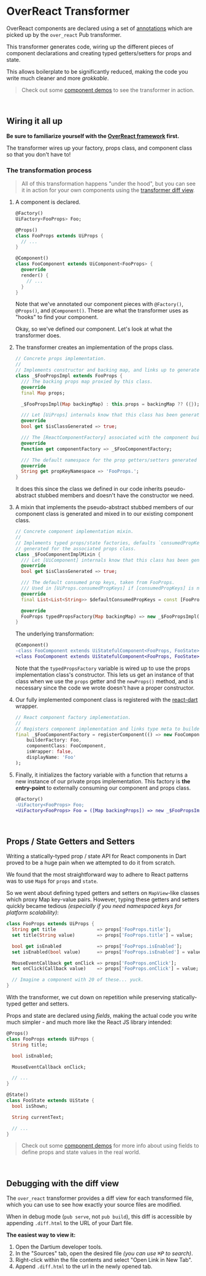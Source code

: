 # OverReact Transformer

[](#__START_EMBEDDED_README__)

OverReact components are declared using a set of [annotations] which are 
picked up by the `over_react` Pub transformer.

This transformer generates code, wiring up the different pieces of component 
declarations and creating typed getters/setters for props and state.

This allows boilerplate to be significantly reduced, making the code you write 
much cleaner and more _grokkable_.

> Check out some [component demos] to see the transformer in action.

&nbsp;
&nbsp;



## Wiring it all up

__Be sure to familiarize yourself with the [OverReact framework] first.__

The transformer wires up your factory, props class, and component class so that you don't have to!


### The transformation process

> All of this transformation happens "under the hood", but you can see it in action for your 
own components using the [transformer diff view](#debugging-with-the-diff-view).

1. A component is declared.

    ```dart
    @Factory()
    UiFactory<FooProps> Foo;
    
    @Props()
    class FooProps extends UiProps { 
      // ...
    }
    
    @Component()
    class FooComponent extends UiComponent<FooProps> {
      @override
      render() { 
        // ...
      }
    }
    ```

    Note that we've annotated our component pieces with `@Factory()`, `@Props()`, and `@Component()`. 
    These are what the transformer uses as "hooks" to find your component.

    Okay, so we've defined our component. Let's look at what the transformer does.
    
2. The transformer creates an implementation of the props class.

    ```dart
    // Concrete props implementation.
    //
    // Implements constructor and backing map, and links up to generated component factory.
    class _$FooPropsImpl extends FooProps {
      /// The backing props map proxied by this class.
      @override
      final Map props;
    
      _$FooPropsImpl(Map backingMap) : this.props = backingMap ?? ({});
    
      /// Let [UiProps] internals know that this class has been generated.
      @override
      bool get $isClassGenerated => true;
    
      /// The [ReactComponentFactory] associated with the component built by this class.
      @override
      Function get componentFactory => _$FooComponentFactory;
    
      /// The default namespace for the prop getters/setters generated for this class.
      @override
      String get propKeyNamespace => 'FooProps.';
    }
    ```
    
    It does this since the class we defined in our code inherits pseudo-abstract stubbed 
    members and doesn't have the constructor we need.

3. A mixin that implements the pseudo-abstract stubbed members of our component class is 
generated and mixed in to our existing component class.

    ```dart
    // Concrete component implementation mixin.
    //
    // Implements typed props/state factories, defaults `consumedPropKeys` to the keys
    // generated for the associated props class.
    class _$FooComponentImplMixin {
      /// Let [UiComponent] internals know that this class has been generated.
      @override
      bool get $isClassGenerated => true;
    
      /// The default consumed prop keys, taken from FooProps.
      /// Used in [UiProps.consumedPropKeys] if [consumedPropKeys] is not overridden.
      @override
      final List<List<String>> $defaultConsumedPropKeys = const [FooProps.$propKeys];
    
      @override
      FooProps typedPropsFactory(Map backingMap) => new _$FooPropsImpl(backingMap);
    }
    ```

    The underlying transformation:
    
    ```diff
    @Component()
    -class FooComponent extends UiStatefulComponent<FooProps, FooState> {
    +class FooComponent extends UiStatefulComponent<FooProps, FooState> with _$FooComponentImplMixin {
    ```

    Note that the `typedPropsFactory` variable is wired up to use the props implementation 
    class's constructor. This lets us get an instance of that class when we use the `props` 
    getter and the `newProps()` method, and is necessary since the code we wrote 
    doesn't have a proper constructor.

4. Our fully implemented component class is registered with the [react-dart] wrapper.

    ```dart
    // React component factory implementation.
    //
    // Registers component implementation and links type meta to builder factory.
    final _$FooComponentFactory = registerComponent(() => new FooComponent(),
        builderFactory: Foo,
        componentClass: FooComponent,
        isWrapper: false,
        displayName: 'Foo'
    );
    ```

5. Finally, it initializes the factory variable with a function that returns a new instance of our 
private props implementation. This factory is __the entry-point__ to externally consuming our 
component and props class.

    ```diff
    @Factory()
    -UiFactory<FooProps> Foo;
    +UiFactory<FooProps> Foo = ([Map backingProps]) => new _$FooPropsImpl(backingProps);
    ```

&nbsp;
&nbsp;



## Props / State Getters and Setters

Writing a statically-typed prop / state API for React components in Dart proved to be a huge pain when we 
attempted to do it from scratch.

We found that the most straightforward way to adhere to React patterns was to use `Map`s for `props` and `state`. 

So we went about defining typed getters and setters on `MapView`-like classes which proxy Map key-value pairs. 
However, typing these getters and setters quickly became tedious 
_(especially if you need namespaced keys for platform scalability)_:

```dart
class FooProps extends UiProps {
  String get title               => props['FooProps.title'];
  set title(String value)        => props['FooProps.title'] = value;

  bool get isEnabled             => props['FooProps.isEnabled'];
  set isEnabled(bool value)      => props['FooProps.isEnabled'] = value;

  MouseEventCallback get onClick => props['FooProps.onClick'];
  set onClick(Callback value)    => props['FooProps.onClick'] = value;

  // Imagine a component with 20 of these... yuck.
}
```

With the transformer, we cut down on repetition while preserving statically-typed getter and setters. 

Props and state are declared using _fields_, making the actual code you write much simpler - 
and much more like the React JS library intended:

```dart
@Props()
class FooProps extends UiProps {
  String title;

  bool isEnabled;

  MouseEventCallback onClick;

  // ...
}

@State()
class FooState extends UiState {
  bool isShown;

  String currentText;

  // ...
}
```

> Check out some [component demos] for more info about using fields to define props and state values in the real world.

&nbsp;
&nbsp;



## Debugging with the diff view

The `over_react` transformer provides a diff view for each transformed file, 
which you can use to see how exactly your source files are modified.

When in debug mode (`pub serve`, not `pub build`), this diff is accessible by 
appending `.diff.html` to the URL of your Dart file.

__The easiest way to view it:__

1. Open the Dartium developer tools.
2. In the "Sources" tab, open the desired file <em>(you can use <kbd>⌘P</kbd> to search)</em>.
3. Right-click within the file contents and select "Open Link in New Tab".
4. Append `.diff.html` to the url in the newly opened tab.



[OverReact framework]: https://github.com/Workiva/over_react/blob/master/README.md
[annotations]: https://github.com/Workiva/over_react/blob/master/lib/src/component_declaration/annotations.dart
[component demos]: https://workiva.github.io/over_react/demos
[react-dart]: https://github.com/cleandart/react-dart
